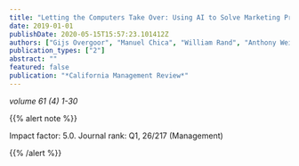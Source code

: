 ```yaml
---
title: "Letting the Computers Take Over: Using AI to Solve Marketing Problems"
date: 2019-01-01
publishDate: 2020-05-15T15:57:23.101412Z
authors: ["Gijs Overgoor", "Manuel Chica", "William Rand", "Anthony Weishampel"]
publication_types: ["2"]
abstract: ""
featured: false
publication: "*California Management Review*"
---
```



_volume 61 (4) 1-30_


{{% alert note %}}

Impact factor: 5.0. Journal rank: Q1, 26/217 (Management)

{{% /alert %}}


